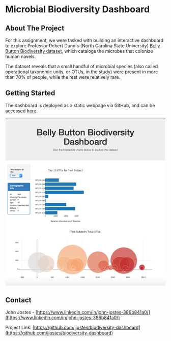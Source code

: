 # Microbial Biodiversity Dashboard

<!-- ABOUT THE PROJECT -->
## About The Project

For this assignment, we were tasked with building an interactive dashboard to explore Professor Robert Dunn's (North Carolina State University) [Belly Button Biodiversity dataset](http://robdunnlab.com/projects/belly-button-biodiversity/), which catalogs the microbes that colonize human navels.

The dataset reveals that a small handful of microbial species (also called operational taxonomic units, or OTUs, in the study) were present in more than 70% of people, while the rest were relatively rare.

<!-- GETTING STARTED -->
## Getting Started

The dashboard is deployed as a static webpage via GitHub, and can be accessed [here](https://jjostes.github.io/biodiversity-dashboard/).

![dash]

<!-- CONTACT -->
## Contact

John Jostes - [https://www.linkedin.com/in/john-jostes-386b841a0/](https://www.linkedin.com/in/john-jostes-386b841a0/)

Project Link: [https://github.com/jjostes/biodiversity-dashboard](https://github.com/jjostes/biodiversity-dashboard)


<!-- MARKDOWN LINKS & IMAGES -->
[dash]: https://github.com/jjostes/biodiversity-dashboard/blob/master/screenshot/dashboard.png
